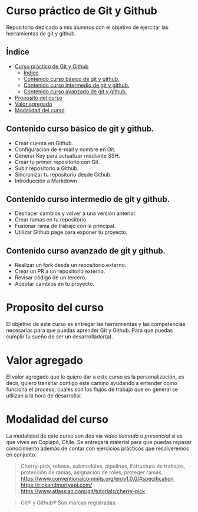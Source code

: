 # Curso práctico de Git y Github
Repositorio dedicado a mis alumnos con el objetivo de ejercitar las herramientas de git y github.

## Índice
- [Curso práctico de Git y Github](#curso-práctico-de-git-y-github)
  - [Índice](#índice)
  - [Contenido curso básico de git y github.](#contenido-curso-básico-de-git-y-github)
  - [Contenido curso intermedio de git y github.](#contenido-curso-intermedio-de-git-y-github)
  - [Contenido curso avanzado de git y github.](#contenido-curso-avanzado-de-git-y-github)
- [Propósito del curso](#proposito-del-curso)
- [Valor agregado](#valor-agregado)
- [Modalidad del curso](#modalidad-del-curso)


## Contenido curso básico de git y github.

- Crear cuenta en Github.
- Configuración de e-mail y nombre en Git.
- Generar Key para actualizar mediante SSH.
- Crear tu primer repositorio con Git.
- Subir repositorio a Github.
- Sincronizar tu repositorio desde Github.
- Introducción a Markdown

## Contenido curso intermedio de git y github.

- Deshacer cambios y volver a una versión anterior.
- Crear ramas en tu repositorio.
- Fusionar rama de trabajo con la principal.
- Utilizar Github page para exponer tu proyecto.

## Contenido curso avanzado de git y github.

- Realizar un fork desde un repositorio externo.
- Crear un PR a un repositorio externo.
- Revisar código de un tercero.
- Aceptar cambios en tu proyecto.


# Proposito del curso
El objetivo de este curso es entregar las herramientas y las competencias necesarias para que puedas aprender Git y Github. Para que puedas cumplir tu sueño de ser un desarrollador(a).


# Valor agregado
El valor agregado que le quiero dar a este curso es la personalización, es decir, quiero transitar contigo este camino ayudando a entender como funciona el proceso, cuáles son los flujos de trabajo que en general se utilizan a la hora de desarrollar.


# Modalidad del curso
La modalidad de este curso son dos vía _video llamada_ o _presencial_ si es que vives en Copiapó, Chile.
Se entregará material para que puedas repasar conocimiento además de contar con ejercicios prácticos que resolveremos en conjunto.

>Cherry-pick, rebase, submodules, pipelines, Estructura de trabajos, protección de ramas, asignación de roles, proteger ramas.
https://www.conventionalcommits.org/en/v1.0.0/#specification
https://rickandmortyapi.com/
https://www.atlassian.com/git/tutorials/cherry-pick

>Git® y Github® Son marcas registradas.
